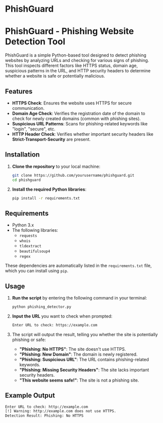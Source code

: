 # PhishGuard
# PhishGuard - Phishing Website Detection Tool

PhishGuard is a simple Python-based tool designed to detect phishing websites by analyzing URLs and checking for various signs of phishing. This tool inspects different factors like HTTPS status, domain age, suspicious patterns in the URL, and HTTP security headers to determine whether a website is safe or potentially malicious.

## Features

- **HTTPS Check**: Ensures the website uses HTTPS for secure communication.
- **Domain Age Check**: Verifies the registration date of the domain to check for newly created domains (common with phishing sites).
- **Suspicious URL Patterns**: Scans for phishing-related keywords like "login", "secure", etc.
- **HTTP Header Check**: Verifies whether important security headers like **Strict-Transport-Security** are present.

## Installation

1. **Clone the repository** to your local machine:
    ```bash
    git clone https://github.com/yourusername/phishguard.git
    cd phishguard
    ```

2. **Install the required Python libraries**:
    ```bash
    pip install -r requirements.txt
    ```

## Requirements

- Python 3.x
- The following libraries:
  - `requests`
  - `whois`
  - `tldextract`
  - `beautifulsoup4`
  - `regex`

These dependencies are automatically listed in the `requirements.txt` file, which you can install using `pip`.

## Usage

1. **Run the script** by entering the following command in your terminal:
    ```bash
    python phishing_detector.py
    ```

2. **Input the URL** you want to check when prompted:
    ```bash
    Enter URL to check: https://example.com
    ```

3. The script will output the result, telling you whether the site is potentially phishing or safe:
    - **"Phishing: No HTTPS"**: The site doesn't use HTTPS.
    - **"Phishing: New Domain"**: The domain is newly registered.
    - **"Phishing: Suspicious URL"**: The URL contains phishing-related keywords.
    - **"Phishing: Missing Security Headers"**: The site lacks important security headers.
    - **"This website seems safe!"**: The site is not a phishing site.

## Example Output

```bash
Enter URL to check: http://example.com
[!] Warning: http://example.com does not use HTTPS.
Detection Result: Phishing: No HTTPS
